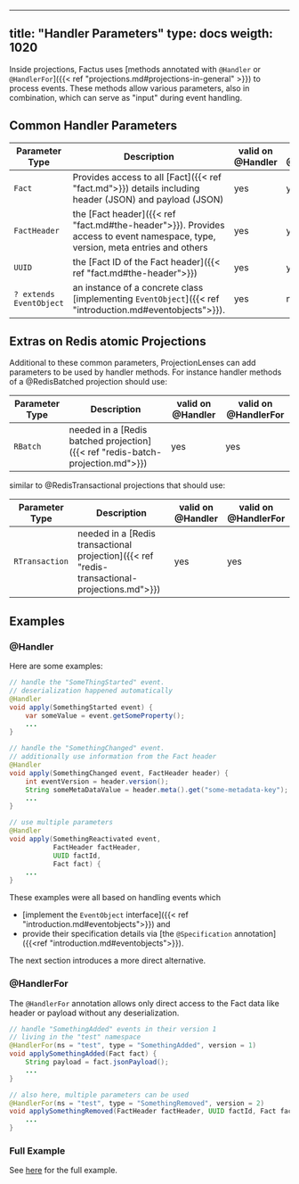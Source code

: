 ---

title: "Handler Parameters"
type: docs
weigth: 1020
------------

Inside projections, Factus uses [methods annotated with `@Handler` or `@HandlerFor`]({{< ref "projections.md#projections-in-general" >}})
to process events. These methods allow various parameters, also in combination, which can serve as "input" during event handling.

## Common Handler Parameters

|     Parameter Type      |                                                          Description                                                           | valid on @Handler | valid on @HandlerFor |
|-------------------------|--------------------------------------------------------------------------------------------------------------------------------|-------------------|----------------------|
| `Fact`                  | Provides access to all [Fact]({{< ref "fact.md">}}) details including header (JSON) and payload (JSON)                         | yes               | yes                  |
| `FactHeader`            | the [Fact header]({{< ref "fact.md#the-header">}}). Provides access to event namespace, type, version, meta entries and others | yes               | yes                  |
| `UUID`                  | the [Fact ID of the Fact header]({{< ref "fact.md#the-header">}})                                                              | yes               | yes                  |
| `? extends EventObject` | an instance of a concrete class [implementing `EventObject`]({{< ref "introduction.md#eventobjects">}}).                       | yes               | no                   |

## Extras on Redis atomic Projections

Additional to these common parameters, ProjectionLenses can add parameters to be used by handler methods.
For instance handler methods of a @RedisBatched projection should use:

| Parameter Type |                                  Description                                   | valid on @Handler | valid on @HandlerFor |
|----------------|--------------------------------------------------------------------------------|-------------------|----------------------|
| `RBatch`       | needed in a [Redis batched projection]({{< ref "redis-batch-projection.md">}}) | yes               | yes                  |

similar to @RedisTransactional projections that should use:

| Parameter Type |                                          Description                                          | valid on @Handler | valid on @HandlerFor |
|----------------|-----------------------------------------------------------------------------------------------|-------------------|----------------------|
| `RTransaction` | needed in a [Redis transactional projection]({{< ref "redis-transactional-projections.md">}}) | yes               | yes                  |

## Examples

### @Handler

Here are some examples:

```java
// handle the "SomeThingStarted" event.
// deserialization happened automatically
@Handler
void apply(SomethingStarted event) {
    var someValue = event.getSomeProperty();
    ...
}

// handle the "SomethingChanged" event.
// additionally use information from the Fact header
@Handler
void apply(SomethingChanged event, FactHeader header) {
    int eventVersion = header.version();
    String someMetaDataValue = header.meta().get("some-metadata-key");
    ...
}

// use multiple parameters
@Handler
void apply(SomethingReactivated event,
           FactHeader factHeader,
           UUID factId,
           Fact fact) {
    ...
}
```

These examples were all based on handling events which

- [implement the `EventObject` interface]({{< ref "introduction.md#eventobjects">}}) and
- provide their specification details via [the `@Specification` annotation]({{<ref "introduction.md#eventobjects">}}).

The next section introduces a more direct alternative.

### @HandlerFor

The `@HandlerFor` annotation allows only direct access to the Fact data like header or payload without any deserialization.

```java
// handle "SomethingAdded" events in their version 1
// living in the "test" namespace
@HandlerFor(ns = "test", type = "SomethingAdded", version = 1)
void applySomethingAdded(Fact fact) {
    String payload = fact.jsonPayload();
    ...
}

// also here, multiple parameters can be used
@HandlerFor(ns = "test", type = "SomethingRemoved", version = 2)
void applySomethingRemoved(FactHeader factHeader, UUID factId, Fact fact) {
    ...
}
```

### Full Example

See [here](https://github.com/factcast/factcast/blob/master/factcast-itests/factcast-itests-factus/src/test/java/org/factcast/itests/factus/FactusVariousHandlerParametersDemoITest.java) for the full example.
